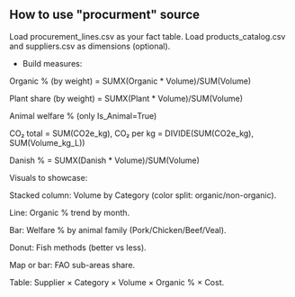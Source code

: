 


## How to use "procurment" source
Load procurement_lines.csv as your fact table.
Load products_catalog.csv and suppliers.csv as dimensions (optional).

- Build measures:

Organic % (by weight) = SUMX(Organic * Volume)/SUM(Volume)

Plant share (by weight) = SUMX(Plant * Volume)/SUM(Volume)

Animal welfare % (only Is_Animal=True)

CO₂ total = SUM(CO2e_kg), CO₂ per kg = DIVIDE(SUM(CO2e_kg), SUM(Volume_kg_L))

Danish % = SUMX(Danish * Volume)/SUM(Volume)

Visuals to showcase:

Stacked column: Volume by Category (color split: organic/non-organic).

Line: Organic % trend by month.

Bar: Welfare % by animal family (Pork/Chicken/Beef/Veal).

Donut: Fish methods (better vs less).

Map or bar: FAO sub-areas share.

Table: Supplier × Category × Volume × Organic % × Cost.